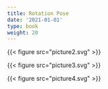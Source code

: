 ```yaml
---
title: Rotation Pose
date: '2021-01-01'
type: book
weight: 20
---
```


{{< figure src="picture2.svg" >}}

{{< figure src="picture3.svg" >}}

{{< figure src="picture4.svg" >}}
